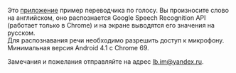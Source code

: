 Это [приложение](https://little-brother.github.io/english-translator/) пример переводчика по голосу. Вы произносите слово на английском, оно распознается Google Speech Recognition API (работает только в Chrome) и на экране выводятся его значения на русском. <br>
Для распознавания речи необходимо разрешить доступ к микрофону. Минимальная версия Android 4.1 c Chrome 69.<br>

Замечания и пожелания отправляйте на адрес <a href="mailto:lb.im@yandex.ru?subject=Translator">lb.im@yandex.ru</a>. 